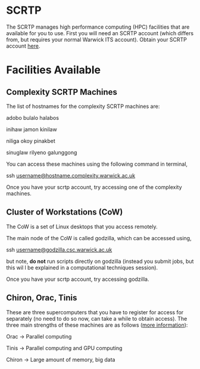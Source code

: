 # SCRTP

The SCRTP manages high performance computing (HPC) facilities that are available for you to use.  First you will need an SCRTP account (which differs from, but requires your normal Warwick ITS account).  Obtain your SCRTP account [here](https://warwick.ac.uk/research/rtp/sc/desktop/gettingstarted).

# Facilities Available

## Complexity SCRTP Machines

The list of hostnames for the complexity SCRTP machines are:

adobo     bulalo   halabos

inihaw    jamon    kinilaw 

niliga    okoy     pinakbet

sinuglaw  rilyeno  galunggong

You can access these machines using the following command in terminal,

ssh username@hostname.complexity.warwick.ac.uk

Once you have your scrtp account, try accessing one of the complexity machines.

## Cluster of Workstations (CoW)
The CoW is a set of Linux desktops that you access remotely.

The main node of the CoW is called godzilla, which can be accessed using,

ssh username@godzilla.csc.warwick.ac.uk

but note, **do not** run scripts directly on godzilla (instead you submit jobs, but this wil l be explained in a computational techniques session).

Once you have your scrtp account, try accessing godzilla.

## Chiron, Orac, Tinis

These are three supercomputers that you have to register for access for separately (no need to do so now, can take a while to obtain access).  The three main strengths of these machines are as follows ([more information](https://warwick.ac.uk/research/rtp/sc/hpc/)):

Orac -> Parallel computing

Tinis -> Parallel computing and GPU computing

Chiron -> Large amount of memory, big data